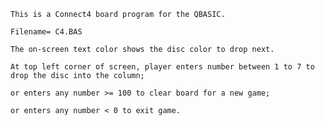     This is a Connect4 board program for the QBASIC.
    
    Filename= C4.BAS

    The on-screen text color shows the disc color to drop next.

    At top left corner of screen, player enters number between 1 to 7 to drop the disc into the column;

    or enters any number >= 100 to clear board for a new game;

    or enters any number < 0 to exit game.
